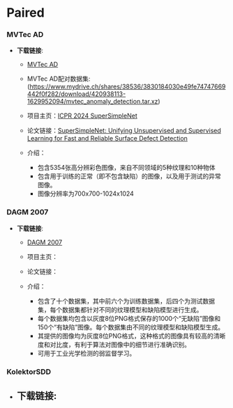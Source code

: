 # Paired

### MVTec AD

- **下载链接**:
  - [MVTec AD](https://www.mvtec.com/company/research/datasets/mvtec-ad/)
    
  - MVTec AD配对数据集:(https://www.mydrive.ch/shares/38536/3830184030e49fe74747669442f0f282/download/420938113-1629952094/mvtec_anomaly_detection.tar.xz)
 
  - 项目主页：[ICPR 2024 SuperSimpleNet](https://link.springer.com/chapter/10.1007/978-3-031-78192-6_4)
 
  - 论文链接：[SuperSimpleNet: Unifying Unsupervised and Supervised Learning for Fast and Reliable Surface Defect Detection](https://arxiv.org/pdf/2408.03143v2)
 
  - 介绍：
    - 包含5354张高分辨彩色图像，来自不同领域的5种纹理和10种物体
    - 包含用于训练的正常（即不包含缺陷）的图像，以及用于测试的异常图像。
    - 图像分辨率为700x700-1024x1024
    
### DAGM 2007

- **下载链接**:
  - [DAGM 2007](https://conferences.mpi-inf.mpg.de/dagm/2007/prizes.html)
 
  - 项目主页：
 
  - 论文链接：
 
  - 介绍：
    - 包含了十个数据集，其中前六个为训练数据集，后四个为测试数据集，每个数据集都针对不同的纹理模型和缺陷模型进行生成。
    - 每个数据集均包含以灰度8位PNG格式保存的1000个“无缺陷”图像和150个“有缺陷”图像。每个数据集由不同的纹理模型和缺陷模型生成。
    - 其提供的图像均为灰度8位PNG格式，这种格式的图像具有较高的清晰度和对比度，有利于算法对图像中的细节进行准确识别。
    - 可用于工业光学检测的弱监督学习。

### KolektorSDD

- **下载链接**:
  - 

